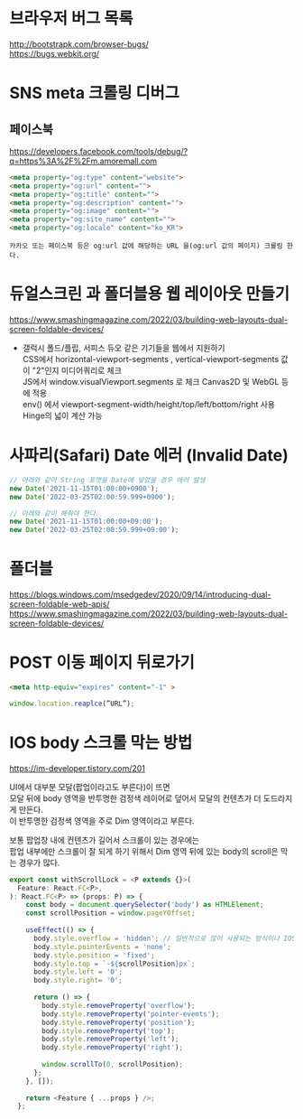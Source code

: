 # 브라우저 버그 목록
http://bootstrapk.com/browser-bugs/  
https://bugs.webkit.org/  


# SNS meta 크롤링 디버그
## 페이스북
https://developers.facebook.com/tools/debug/?q=https%3A%2F%2Fm.amoremall.com  

```html
<meta property="og:type" content="website">
<meta property="og:url" content="">
<meta property="og:title" content="">
<meta property="og:description" content="">
<meta property="og:image" content="">
<meta property="og:site_name" content="">
<meta property="og:locale" content="ko_KR">
```

`카카오 또는 페이스북 등은 og:url 값에 해당하는 URL 을(og:url 값의 페이지) 크롤링 한다.`  



# 듀얼스크린 과 폴더블용 웹 레이아웃 만들기

https://www.smashingmagazine.com/2022/03/building-web-layouts-dual-screen-foldable-devices/

- 갤럭시 폴드/플립, 서피스 듀오 같은 기기들을 웹에서 지원하기  
  CSS에서 horizontal-viewport-segments , vertical-viewport-segments 값이 "2"인지 미디어쿼리로 체크  
  JS에서 window.visualViewport.segments 로 체크 Canvas2D 및 WebGL 등에 적용  
  env() 에서 viewport-segment-width/height/top/left/bottom/right 사용 Hinge의 넓이 계산 가능


# 사파리(Safari) Date 에러 (Invalid Date)
```javascript
// 아래와 같이 String 포맷을 Date에 넣었을 경우 에러 발생   
new Date('2021-11-15T01:00:00+0900');
new Date('2022-03-25T02:00:59.999+0900');

// 아래와 같이 해줘야 한다.  
new Date('2021-11-15T01:00:00+09:00');  
new Date('2022-03-25T02:00:59.999+09:00');  
```


# 폴더블
https://blogs.windows.com/msedgedev/2020/09/14/introducing-dual-screen-foldable-web-apis/  
https://www.smashingmagazine.com/2022/03/building-web-layouts-dual-screen-foldable-devices/  


# POST 이동 페이지 뒤로가기
```html
<meta http-equiv="expires" content="-1" >
```
```javascript
window.location.reaplce(”URL”);
```


# IOS body 스크롤 막는 방법

https://im-developer.tistory.com/201

UI에서 대부분 모달(팝업이라고도 부른다)이 뜨면  
모달 뒤에 body 영역을 반투명한 검정색 레이어로 덮어서 모달의 컨텐츠가 더 도드라지게 만든다.  
이 반투명한 검정색 영역을 주로 Dim 영역이라고 부른다.

보통 팝업창 내에 컨텐츠가 길어서 스크롤이 있는 경우에는  
팝업 내부에만 스크롤이 잘 되게 하기 위해서 Dim 영역 뒤에 있는 body의 scroll은 막는 경우가 많다.

```javascript
export const withScrollLock = <P extends {}>(
  Feature: React.FC<P>,
): React.FC<P> => (props: P) => {
    const body = document.querySelector('body') as HTMLElement;
    const scrollPosition = window.pageYOffset;
 
    useEffect(() => {
      body.style.overflow = 'hidden'; // 일반적으로 많이 사용되는 방식이나 IOS에서 해결안됨
      body.style.pointerEvents = 'none';
      body.style.position = 'fixed';
      body.style.top = `-${scrollPosition}px`;
      body.style.left = '0';
      body.style.right= '0';
 
      return () => {
        body.style.removeProperty('overflow');
        body.style.removeProperty('pointer-events');
        body.style.removeProperty('position');
        body.style.removeProperty('top');
        body.style.removeProperty('left');
        body.style.removeProperty('right');
 
        window.scrollTo(0, scrollPosition);
      };
    }, []);
 
    return <Feature { ...props } />;
  };
```